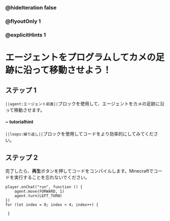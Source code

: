 ### @hideIteration false 
### @flyoutOnly 1
### @explicitHints 1


# エージェントをプログラムしてカメの足跡に沿って移動させよう！

## ステップ 1
``||agent:エージェント前進||``ブロックを使用して、エージェントをカメの足跡に沿って移動させます。

#### ~ tutorialhint 
``||loops:繰り返し||``ブロックを使用してコードをより効率的にしてみてください。

## ステップ 2
完了したら、**再生**ボタンを押してコードをコンパイルします。Minecraftでコードを実行することを忘れないでください。

```blocks
player.onChat("run", function () {
    agent.move(FORWARD, 1)
    agent.turn(LEFT_TURN)
})
for (let index = 0; index < 4; index++) {
    	
 }
``` 

